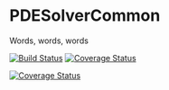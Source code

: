 # PDESolverCommon
 
Words, words, words 


[![Build Status](https://travis-ci.org/OptimalDesignLab/PDESolverCommon.jl.svg)](https://travis-ci.org/OptimalDesignLab/PDESolverCommon.jl)
[![Coverage Status](https://coveralls.io/repos/OptimalDesignLab/PDESolverCommon.jl/badge.svg?branch=master&service=github)](https://coveralls.io/github/OptimalDesignLab/PDESolverCommon.jl?branch=master)

[![Coverage Status](https://coveralls.io/repos/OptimalDesignLab/PDESolverCommon.jl/badge.svg?branch=master&service=github)](https://coveralls.io/github/OptimalDesignLab/PDESolverCommon.jl?branch=master)
